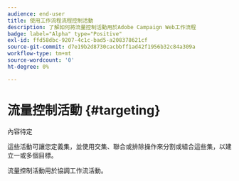 ```yaml
---
audience: end-user
title: 使用工作流程流程控制活動
description: 了解如何將流量控制活動用於Adobe Campaign Web工作流程
badge: label="Alpha" type="Positive"
exl-id: ffd58dbc-9207-4c1c-bad5-a208378621cf
source-git-commit: d7e19b2d8730cacbbff1ad42f1956b32c84a309a
workflow-type: tm+mt
source-wordcount: '0'
ht-degree: 0%

---
```


# 流量控制活動 {#targeting}

內容待定

<!--à reformuler-->這些活動可讓您定義集，並使用交集、聯合或排除操作來分割或組合這些集，以建立一或多個目標。

流量控制活動用於協調工作流活動。

